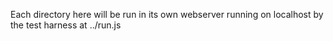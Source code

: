Each directory here will be run in its own webserver
running on localhost by the test harness at ../run.js
